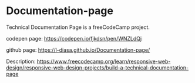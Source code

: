 # Documentation-page

Technical Documentation Page is a freeCodeCamp project.

codepen page:
https://codepen.io/fjkdsn/pen/WNZLdQj

github page:
https://l-diasa.github.io/Documentation-page/

Description:
https://www.freecodecamp.org/learn/responsive-web-design/responsive-web-design-projects/build-a-technical-documentation-page

